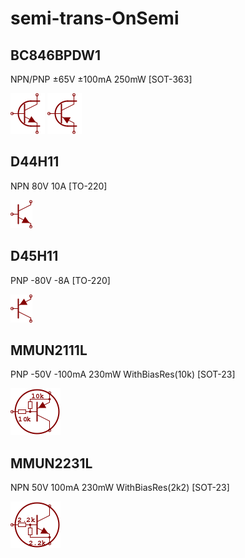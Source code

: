# semi-trans-OnSemi

## BC846BPDW1
NPN/PNP ±65V ±100mA 250mW [SOT-363]

![BC846BPDW1__1__1](/images/semi-trans-OnSemi__BC846BPDW1__1__1.png?raw=true) 
![BC846BPDW1__2__1](/images/semi-trans-OnSemi__BC846BPDW1__2__1.png?raw=true) 

## D44H11
NPN 80V 10A [TO-220]

![D44H11__1__1](/images/semi-trans-Fairchild__KSC3503__1__1.png?raw=true) 

## D45H11
PNP -80V -8A [TO-220]

![D45H11__1__1](/images/semi-trans-Fairchild__KSA1381__1__1.png?raw=true) 

## MMUN2111L
PNP -50V -100mA 230mW WithBiasRes(10k) [SOT-23]

![MMUN2111L__1__1](/images/semi-trans-OnSemi__MMUN2111L__1__1.png?raw=true) 

## MMUN2231L
NPN 50V 100mA 230mW WithBiasRes(2k2) [SOT-23]

![MMUN2231L__1__1](/images/semi-trans-OnSemi__MMUN2231L__1__1.png?raw=true) 

